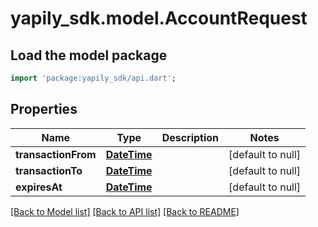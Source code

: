 # yapily_sdk.model.AccountRequest

## Load the model package
```dart
import 'package:yapily_sdk/api.dart';
```

## Properties
Name | Type | Description | Notes
------------ | ------------- | ------------- | -------------
**transactionFrom** | [**DateTime**](DateTime.md) |  | [default to null]
**transactionTo** | [**DateTime**](DateTime.md) |  | [default to null]
**expiresAt** | [**DateTime**](DateTime.md) |  | [default to null]

[[Back to Model list]](../README.md#documentation-for-models) [[Back to API list]](../README.md#documentation-for-api-endpoints) [[Back to README]](../README.md)


